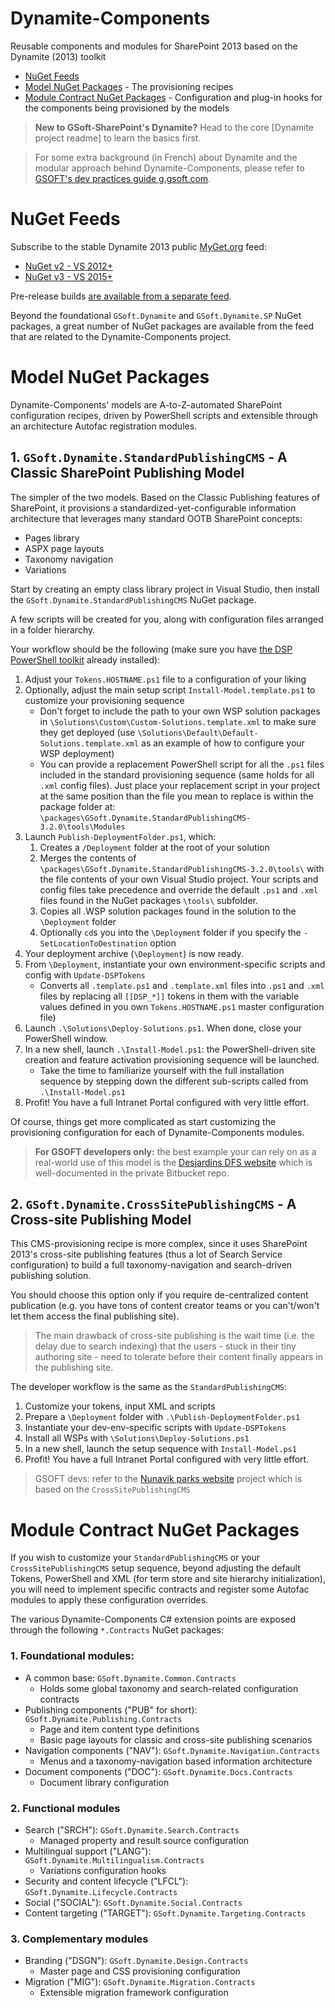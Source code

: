 Dynamite-Components
===================

Reusable components and modules for SharePoint 2013 based on the Dynamite (2013) toolkit

* [NuGet Feeds](#nuget-feeds)
* [Model NuGet Packages](#model-nuget-packages) - The provisioning recipes
* [Module Contract NuGet Packages](#module-contract-nuget-packages) - Configuration and plug-in hooks for the components being provisioned by the models

> **New to GSoft-SharePoint's Dynamite?** Head to the core [Dynamite project readme] to learn the basics first.

> For some extra background (in French) about Dynamite and the modular approach behind Dynamite-Components, please refer to [GSOFT's dev practices guide g.gsoft.com](http://g.gsoft.com/sharepoint/intro).


NuGet Feeds
===========

Subscribe to the stable Dynamite 2013 public [MyGet.org](http://www.myget.org) feed: 

* [NuGet v2 - VS 2012+](https://www.myget.org/F/dynamite-2013/api/v2)
* [NuGet v3 - VS 2015+](https://www.myget.org/F/dynamite-2013/api/v3/index.json)

Pre-release builds [are available from a separate feed](https://github.com/GSoft-SharePoint/Dynamite/wiki/Installing-the-Dynamite-NuGet-packages-from-our-MyGet.org-feeds).

Beyond the foundational `GSoft.Dynamite` and `GSoft.Dynamite.SP` NuGet packages, a great number of NuGet packages are available from the feed that are related to the Dynamite-Components project.

Model NuGet Packages
====================

Dynamite-Components' models are A-to-Z-automated SharePoint configuration recipes, driven by PowerShell scripts and extensible through an architecture Autofac registration modules.

## 1. `GSoft.Dynamite.StandardPublishingCMS` - A Classic SharePoint Publishing Model

The simpler of the two models. Based on the Classic Publishing features of SharePoint, it provisions a standardized-yet-configurable information architecture that leverages many standard OOTB SharePoint concepts:

* Pages library
* ASPX page layouts
* Taxonomy navigation
* Variations 

Start by creating an empty class library project in Visual Studio, then install the `GSoft.Dynamite.StandardPublishingCMS` NuGet package.

A few scripts will be created for you, along with configuration files arranged in a folder hierarchy.

Your workflow should be the following (make sure you have [the DSP PowerShell toolkit](https://github.com/GSoft-SharePoint/Dynamite#b-automating-your-deployments-with-powershell) already installed):

1. Adjust your `Tokens.HOSTNAME.ps1` file to a configuration of your liking
2. Optionally, adjust the main setup script `Install-Model.template.ps1` to customize your provisioning sequence
    * Don't forget to include the path to your own WSP solution packages in `\Solutions\Custom\Custom-Solutions.template.xml` to make sure they get deployed (use `\Solutions\Default\Default-Solutions.template.xml` as an example of how to configure your WSP deployment)
    * You can provide a replacement PowerShell script for all the `.ps1` files included in the standard provisioning sequence (same holds for all `.xml` config files). Just place your replacement script in your project at the same position than the file you mean to replace is within the package folder at: `\packages\GSoft.Dynamite.StandardPublishingCMS-3.2.0\tools\Modules`
3. Launch `Publish-DeploymentFolder.ps1`, which:
    1. Creates a `/Deployment` folder at the root of your solution
    2. Merges the contents of `\packages\GSoft.Dynamite.StandardPublishingCMS-3.2.0\tools\` with the file contents of your own Visual Studio project. Your scripts and config files take precedence and override the default `.ps1` and `.xml` files found in the NuGet packages `\tools\` subfolder.
    3. Copies all .WSP solution packages found in the solution to the `\Deployment` folder
    4. Optionally `cd`s you into the `\Deployment` folder if you specify the `-SetLocationToDestination` option
4. Your deployment archive (`\Deployment`) is now ready.
5. From `\Deployment`, instantiate your own environment-specific scripts and config with `Update-DSPTokens`
    * Converts all `.template.ps1` and `.template.xml` files into `.ps1` and `.xml` files by replacing all `[[DSP_*]]` tokens in them with the variable values defined in you own `Tokens.HOSTNAME.ps1` master configuration file)
6. Launch `.\Solutions\Deploy-Solutions.ps1`. When done, close your PowerShell window.
7. In a new shell, launch `.\Install-Model.ps1`: the PowerShell-driven site creation and feature activation provisioning sequence will be launched.
    * Take the time to familiarize yourself with the full installation sequence by stepping down the different sub-scripts called from `.\Install-Model.ps1`
8. Profit! You have a full Intranet Portal configured with very little effort.

Of course, things get more complicated as start customizing the provisioning configuration for each of Dynamite-Components modules.

> **For GSOFT developers only:** the best example your can rely on as a real-world use of this model is the [Desjardins DFS website](http://www.dfs.ca) which is well-documented in the private Bitbucket repo.

## 2. `GSoft.Dynamite.CrossSitePublishingCMS` - A Cross-site Publishing Model

This CMS-provisioning recipe is more complex, since it uses SharePoint 2013's cross-site publishing features (thus a lot of Search Service configuration) to build a full taxonomy-navigation and search-driven publishing solution.

You should choose this option only if you require de-centralized content publication (e.g. you have tons of content creator teams or you can't/won't let them access the final publishing site).

> The main drawback of cross-site publishing is the wait time (i.e. the delay due to search indexing) that the users - stuck in their tiny authoring site - need to tolerate before their content finally appears in the publishing site.

The developer workflow is the same as the `StandardPublishingCMS`:

1. Customize your tokens, input XML and scripts
2. Prepare a `\Deployment` folder with `.\Publish-DeploymentFolder.ps1`
3. Instantiate your dev-env-specific scripts with `Update-DSPTokens`
4. Install all WSPs with `\Solutions\Deploy-Solutions.ps1`
5. In a new shell, launch the setup sequence with `Install-Model.ps1`
6. Profit! You have a full Intranet Portal configured with very little effort.

> GSOFT devs: refer to the [Nunavik parks website](http://www.nunavikparks.ca/en) project which is based on the `CrossSitePublishingCMS`

Module Contract NuGet Packages
=====================

If you wish to customize your `StandardPublishingCMS` or your `CrossSitePublishingCMS` setup sequence, beyond adjusting the default Tokens, PowerShell and XML (for term store and site hierarchy initialization), you will need to implement specific contracts and register some Autofac modules to apply these configuration overrides.

The various Dynamite-Components C# extension points are exposed through the following `*.Contracts` NuGet packages:

### 1. Foundational modules: 

* A common base: `GSoft.Dynamite.Common.Contracts`
    * Holds some global taxonomy and search-related configuration contracts
* Publishing components ("PUB" for short): `GSoft.Dynamite.Publishing.Contracts`
    * Page and item content type definitions
    * Basic page layouts for classic and cross-site publishing scenarios
* Navigation components ("NAV"): `GSoft.Dynamite.Navigation.Contracts`
    * Menus and a taxonomy-navigation based information architecture
* Document components ("DOC"): `GSoft.Dynamite.Docs.Contracts`
    * Document library configuration

### 2. Functional modules

* Search ("SRCH"): `GSoft.Dynamite.Search.Contracts`
    * Managed property and result source configuration
* Multilingual support ("LANG"): `GSoft.Dynamite.Multilingualism.Contracts`
    * Variations configuration hooks
* Security and content lifecycle ("LFCL"): `GSoft.Dynamite.Lifecycle.Contracts`
* Social ("SOCIAL"): `GSoft.Dynamite.Social.Contracts`
* Content targeting ("TARGET"): `GSoft.Dynamite.Targeting.Contracts`

### 3. Complementary modules

* Branding ("DSGN"): `GSoft.Dynamite.Design.Contracts`
    * Master page and CSS provisioning configuration
* Migration ("MIG"): `GSoft.Dynamite.Migration.Contracts` 
    * Extensible migration framework configuration



